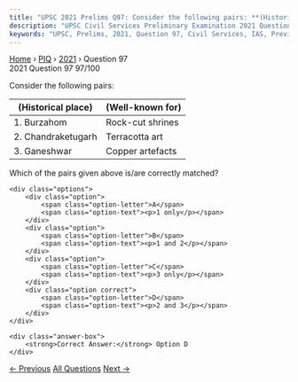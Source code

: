 ```yaml
---
title: "UPSC 2021 Prelims Q97: Consider the following pairs: **(Historical place)** | **(We..."
description: "UPSC Civil Services Preliminary Examination 2021 Question 97 with options and answer"
keywords: "UPSC, Prelims, 2021, Question 97, Civil Services, IAS, Previous Year Questions"
---
```


<nav class="breadcrumb">
    <a href="../../">Home</a>
    <span>›</span>
    <a href="../">PIQ</a>
    <span>›</span>
    <a href="./">2021</a>
    <span>›</span>
    <span>Question 97</span>
</nav>

<div class="question-header">
    <div class="question-meta">
        <span class="year-badge">2021</span>
        <span class="question-number">Question 97</span>
        <span class="progress">97/100</span>
    </div>
    <div class="progress-bar">
        <div class="progress-fill" style="width: 97.0%"></div>
    </div>
</div>

<div class="question-content">
    <div class="question-text">
        <p>Consider the following pairs:</p>
<table>
<thead>
<tr>
<th><strong>(Historical place)</strong></th>
<th><strong>(Well-known for)</strong></th>
</tr>
</thead>
<tbody>
<tr>
<td>1. Burzahom</td>
<td>Rock-cut shrines</td>
</tr>
<tr>
<td>2. Chandraketugarh</td>
<td>Terracotta art</td>
</tr>
<tr>
<td>3. Ganeshwar</td>
<td>Copper artefacts</td>
</tr>
</tbody>
</table>
<p>Which of the pairs given above is/are correctly matched?</p>
    </div>
    
    <div class="options">
        <div class="option">
            <span class="option-letter">A</span>
            <span class="option-text"><p>1 only</p></span>
        </div>
        <div class="option">
            <span class="option-letter">B</span>
            <span class="option-text"><p>1 and 2</p></span>
        </div>
        <div class="option">
            <span class="option-letter">C</span>
            <span class="option-text"><p>3 only</p></span>
        </div>
        <div class="option correct">
            <span class="option-letter">D</span>
            <span class="option-text"><p>2 and 3</p></span>
        </div>
    </div>

    <div class="answer-box">
        <strong>Correct Answer:</strong> Option D
    </div>
</div>

<div class="question-nav">
    <a href="../q096-with-reference-to-madanapalle-of-andhra-pradesh-wh/" class="nav-btn prev">← Previous</a>
    <a href="../" class="nav-btn center">All Questions</a>
    <a href="../q098-consider-the-following-statements-1-it-was-during/" class="nav-btn next">Next →</a>
</div>
